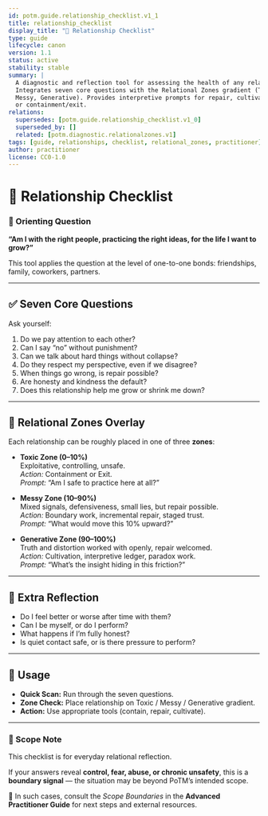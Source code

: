 ```yaml
---
id: potm.guide.relationship_checklist.v1_1
title: relationship_checklist
display_title: "💞 Relationship Checklist"
type: guide
lifecycle: canon
version: 1.1
status: active
stability: stable
summary: |
  A diagnostic and reflection tool for assessing the health of any relationship.
  Integrates seven core questions with the Relational Zones gradient (Toxic,
  Messy, Generative). Provides interpretive prompts for repair, cultivation,
  or containment/exit.
relations:
  supersedes: [potm.guide.relationship_checklist.v1_0]
  superseded_by: []
  related: [potm.diagnostic.relationalzones.v1]
tags: [guide, relationships, checklist, relational_zones, practitioner]
author: practitioner
license: CC0-1.0
---
```


# 💞 Relationship Checklist

### 🌱 Orienting Question
**“Am I with the right people, practicing the right ideas, for the life I want to grow?”**

This tool applies the question at the level of one-to-one bonds: friendships, family, coworkers, partners.

---

## ✅ Seven Core Questions
Ask yourself:

1. Do we pay attention to each other?  
2. Can I say “no” without punishment?  
3. Can we talk about hard things without collapse?  
4. Do they respect my perspective, even if we disagree?  
5. When things go wrong, is repair possible?  
6. Are honesty and kindness the default?  
7. Does this relationship help me grow or shrink me down?

---

## 🎨 Relational Zones Overlay
Each relationship can be roughly placed in one of three **zones**:

- **Toxic Zone (0–10%)**  
  Exploitative, controlling, unsafe.  
  *Action:* Containment or Exit.  
  *Prompt:* “Am I safe to practice here at all?”

- **Messy Zone (10–90%)**  
  Mixed signals, defensiveness, small lies, but repair possible.  
  *Action:* Boundary work, incremental repair, staged trust.  
  *Prompt:* “What would move this 10% upward?”

- **Generative Zone (90–100%)**  
  Truth and distortion worked with openly, repair welcomed.  
  *Action:* Cultivation, interpretive ledger, paradox work.  
  *Prompt:* “What’s the insight hiding in this friction?”

---

## 🌱 Extra Reflection
- Do I feel better or worse after time with them?  
- Can I be myself, or do I perform?  
- What happens if I’m fully honest?  
- Is quiet contact safe, or is there pressure to perform?  

---

## 🧭 Usage
- **Quick Scan:** Run through the seven questions.  
- **Zone Check:** Place relationship on Toxic / Messy / Generative gradient.  
- **Action:** Use appropriate tools (contain, repair, cultivate).  

---

### 🔎 Scope Note
This checklist is for everyday relational reflection.  

If your answers reveal **control, fear, abuse, or chronic unsafety**, this is a **boundary signal** — the situation may be beyond PoTM’s intended scope.  

📌 In such cases, consult the *Scope Boundaries* in the **Advanced Practitioner Guide** for next steps and external resources.
